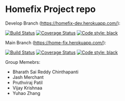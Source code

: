# Homefix Project repo

Develop Branch (https://homefix-dev.herokuapp.com/):

[![Build Status](https://app.travis-ci.com/gcivil-nyu-org/S2022-Team-4-repo.svg?branch=develop)](https://app.travis-ci.com/gcivil-nyu-org/S2022-Team-4-repo)
[![Coverage Status](https://coveralls.io/repos/github/hazenoeasy/S2022-Team-4-repo/badge.svg?branch=develop)](https://coveralls.io/github/gcivil-nyu-org/S2022-Team-4-repo?branch=develop)
[![Code style: black](https://img.shields.io/badge/code%20style-black-000000.svg)](https://github.com/psf/black)

Main Branch (https://home-fix.herokuapp.com/):

[![Build Status](https://app.travis-ci.com/gcivil-nyu-org/S2022-Team-4-repo.svg?branch=main)](https://app.travis-ci.com/gcivil-nyu-org/S2022-Team-4-repo)
[![Coverage Status](https://coveralls.io/repos/github/hazenoeasy/S2022-Team-4-repo/badge.svg?branch=main&kill_cache=1)](https://coveralls.io/github/gcivil-nyu-org/S2022-Team-4-repo?branch=main)
[![Code style: black](https://img.shields.io/badge/code%20style-black-000000.svg)](https://github.com/psf/black)

Group Memebrs:

- Bharath Sai Reddy Chinthapanti
- Jash Merchant
- Pruthviraj Patil
- Vijay Krishnaa
- Yuhao Zhang
